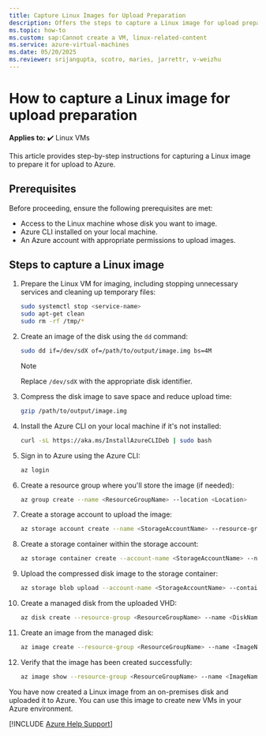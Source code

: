 ```yaml
---
title: Capture Linux Images for Upload Preparation
description: Offers the steps to capture a Linux image for upload preparation.
ms.topic: how-to
ms.custom: sap:Cannot create a VM, linux-related-content
ms.service: azure-virtual-machines
ms.date: 05/20/2025
ms.reviewer: srijangupta, scotro, maries, jarrettr, v-weizhu
---
```

# How to capture a Linux image for upload preparation

**Applies to:** :heavy_check_mark: Linux VMs

This article provides step-by-step instructions for capturing a Linux image to prepare it for upload to Azure.

## Prerequisites

Before proceeding, ensure the following prerequisites are met:

- Access to the Linux machine whose disk you want to image.
- Azure CLI installed on your local machine.
- An Azure account with appropriate permissions to upload images.

## Steps to capture a Linux image

1. Prepare the Linux VM for imaging, including stopping unnecessary services and cleaning up temporary files:

    ```bash
    sudo systemctl stop <service-name>
    sudo apt-get clean
    sudo rm -rf /tmp/*
    ```

2. Create an image of the disk using the `dd` command:

    ```bash
    sudo dd if=/dev/sdX of=/path/to/output/image.img bs=4M
    ```

    > [!NOTE]
    > Replace `/dev/sdX` with the appropriate disk identifier.

3. Compress the disk image to save space and reduce upload time:

    ```bash
    gzip /path/to/output/image.img
    ```

4. Install the Azure CLI on your local machine if it's not installed:

    ```bash
    curl -sL https://aka.ms/InstallAzureCLIDeb | sudo bash
    ```

5. Sign in to Azure using the Azure CLI:

    ```bash
    az login
    ```

6. Create a resource group where you'll store the image (if needed):

    ```bash
    az group create --name <ResourceGroupName> --location <Location>
    ```

7. Create a storage account to upload the image:

    ```bash
    az storage account create --name <StorageAccountName> --resource-group <ResourceGroupName> --location <Location> --sku Standard_LRS
    ```

8. Create a storage container within the storage account:

    ```bash
    az storage container create --account-name <StorageAccountName> --name <ContainerName>
    ```

9. Upload the compressed disk image to the storage container:

    ```bash
    az storage blob upload --account-name <StorageAccountName> --container-name <ContainerName> --name image.img.gz --file /path/to/output/image.img.gz
    ```

10. Create a managed disk from the uploaded VHD:

    ```bash
    az disk create --resource-group <ResourceGroupName> --name <DiskName> --source https://<StorageAccountName>.blob.core.windows.net/<ContainerName>/image.img.gz
    ```

11. Create an image from the managed disk:

    ```bash
    az image create --resource-group <ResourceGroupName> --name <ImageName> --source <DiskName>
    ```

12. Verify that the image has been created successfully:

    ```bash
    az image show --resource-group <ResourceGroupName> --name <ImageName>
    ```

You have now created a Linux image from an on-premises disk and uploaded it to Azure. You can use this image to create new VMs in your Azure environment.

[!INCLUDE [Azure Help Support](../../../includes/azure-help-support.md)]
